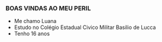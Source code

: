 ### BOAS VINDAS AO MEU PERIL 

- Me chamo Luana
- Estudo no Colégio Estadual Civico Militar Basilio de Lucca
- Tenho 16 anos
